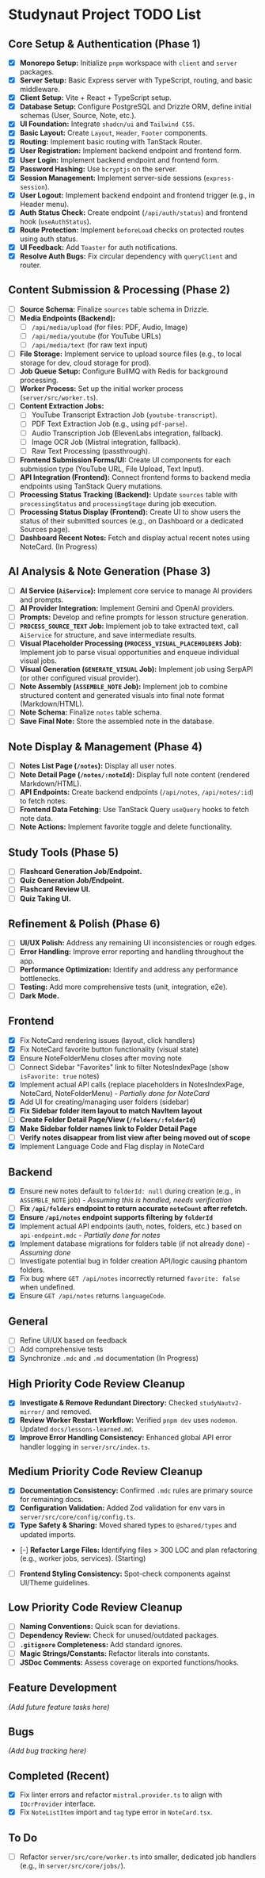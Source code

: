 # Studynaut Project TODO List

## Core Setup & Authentication (Phase 1)

- [x] **Monorepo Setup:** Initialize `pnpm` workspace with `client` and `server` packages.
- [x] **Server Setup:** Basic Express server with TypeScript, routing, and basic middleware.
- [x] **Client Setup:** Vite + React + TypeScript setup.
- [x] **Database Setup:** Configure PostgreSQL and Drizzle ORM, define initial schemas (User, Source, Note, etc.).
- [x] **UI Foundation:** Integrate `shadcn/ui` and `Tailwind CSS`.
- [x] **Basic Layout:** Create `Layout`, `Header`, `Footer` components.
- [x] **Routing:** Implement basic routing with TanStack Router.
- [x] **User Registration:** Implement backend endpoint and frontend form.
- [x] **User Login:** Implement backend endpoint and frontend form.
- [x] **Password Hashing:** Use `bcryptjs` on the server.
- [x] **Session Management:** Implement server-side sessions (`express-session`).
- [x] **User Logout:** Implement backend endpoint and frontend trigger (e.g., in Header menu).
- [x] **Auth Status Check:** Create endpoint (`/api/auth/status`) and frontend hook (`useAuthStatus`).
- [x] **Route Protection:** Implement `beforeLoad` checks on protected routes using auth status.
- [x] **UI Feedback:** Add `Toaster` for auth notifications.
- [x] **Resolve Auth Bugs:** Fix circular dependency with `queryClient` and router.

## Content Submission & Processing (Phase 2)

- [ ] **Source Schema:** Finalize `sources` table schema in Drizzle.
- [ ] **Media Endpoints (Backend):**
    - [ ] `/api/media/upload` (for files: PDF, Audio, Image)
    - [ ] `/api/media/youtube` (for YouTube URLs)
    - [ ] `/api/media/text` (for raw text input)
- [ ] **File Storage:** Implement service to upload source files (e.g., to local storage for dev, cloud storage for prod).
- [ ] **Job Queue Setup:** Configure BullMQ with Redis for background processing.
- [ ] **Worker Process:** Set up the initial worker process (`server/src/worker.ts`).
- [ ] **Content Extraction Jobs:**
    - [ ] YouTube Transcript Extraction Job (`youtube-transcript`).
    - [ ] PDF Text Extraction Job (e.g., using `pdf-parse`).
    - [ ] Audio Transcription Job (ElevenLabs integration, fallback).
    - [ ] Image OCR Job (Mistral integration, fallback).
    - [ ] Raw Text Processing (passthrough).
- [ ] **Frontend Submission Forms/UI:** Create UI components for each submission type (YouTube URL, File Upload, Text Input).
- [ ] **API Integration (Frontend):** Connect frontend forms to backend media endpoints using TanStack Query mutations.
- [ ] **Processing Status Tracking (Backend):** Update `sources` table with `processingStatus` and `processingStage` during job execution.
- [ ] **Processing Status Display (Frontend):** Create UI to show users the status of their submitted sources (e.g., on Dashboard or a dedicated Sources page).
- [ ] **Dashboard Recent Notes:** Fetch and display actual recent notes using NoteCard. (In Progress)

## AI Analysis & Note Generation (Phase 3)

- [ ] **AI Service (`AiService`):** Implement core service to manage AI providers and prompts.
- [ ] **AI Provider Integration:** Implement Gemini and OpenAI providers.
- [ ] **Prompts:** Develop and refine prompts for lesson structure generation.
- [ ] **`PROCESS_SOURCE_TEXT` Job:** Implement job to take extracted text, call `AiService` for structure, and save intermediate results.
- [ ] **Visual Placeholder Processing (`PROCESS_VISUAL_PLACEHOLDERS` Job):** Implement job to parse visual opportunities and enqueue individual visual jobs.
- [ ] **Visual Generation (`GENERATE_VISUAL` Job):** Implement job using SerpAPI (or other configured visual provider).
- [ ] **Note Assembly (`ASSEMBLE_NOTE` Job):** Implement job to combine structured content and generated visuals into final note format (Markdown/HTML).
- [ ] **Note Schema:** Finalize `notes` table schema.
- [ ] **Save Final Note:** Store the assembled note in the database.

## Note Display & Management (Phase 4)

- [ ] **Notes List Page (`/notes`):** Display all user notes.
- [ ] **Note Detail Page (`/notes/:noteId`):** Display full note content (rendered Markdown/HTML).
- [ ] **API Endpoints:** Create backend endpoints (`/api/notes`, `/api/notes/:id`) to fetch notes.
- [ ] **Frontend Data Fetching:** Use TanStack Query `useQuery` hooks to fetch note data.
- [ ] **Note Actions:** Implement favorite toggle and delete functionality.

## Study Tools (Phase 5)

- [ ] **Flashcard Generation Job/Endpoint.**
- [ ] **Quiz Generation Job/Endpoint.**
- [ ] **Flashcard Review UI.**
- [ ] **Quiz Taking UI.**

## Refinement & Polish (Phase 6)

- [ ] **UI/UX Polish:** Address any remaining UI inconsistencies or rough edges.
- [ ] **Error Handling:** Improve error reporting and handling throughout the app.
- [ ] **Performance Optimization:** Identify and address any performance bottlenecks.
- [ ] **Testing:** Add more comprehensive tests (unit, integration, e2e).
- [ ] **Dark Mode.**

## Frontend

*   [x] Fix NoteCard rendering issues (layout, click handlers)
*   [x] Fix NoteCard favorite button functionality (visual state)
*   [x] Ensure NoteFolderMenu closes after moving note
*   [ ] Connect Sidebar "Favorites" link to filter NotesIndexPage (show `isFavorite: true` notes)
*   [x] Implement actual API calls (replace placeholders in NotesIndexPage, NoteCard, NoteFolderMenu) - *Partially done for NoteCard*
*   [x] Add UI for creating/managing user folders (sidebar)
*   [x] **Fix Sidebar folder item layout to match NavItem layout**
*   [ ] **Create Folder Detail Page/View (`/folders/:folderId`)**
*   [x] **Make Sidebar folder names link to Folder Detail Page**
*   [ ] **Verify notes disappear from list view after being moved out of scope**
*   [x] Implement Language Code and Flag display in NoteCard

## Backend

*   [x] Ensure new notes default to `folderId: null` during creation (e.g., in `ASSEMBLE_NOTE` job) - *Assuming this is handled, needs verification*
*   [ ] **Fix `/api/folders` endpoint to return accurate `noteCount` after refetch.**
*   [x] **Ensure `/api/notes` endpoint supports filtering by `folderId`**
*   [x] Implement actual API endpoints (auth, notes, folders, etc.) based on `api-endpoint.mdc` - *Partially done for notes*
*   [x] Implement database migrations for folders table (if not already done) - *Assuming done*
*   [ ] Investigate potential bug in folder creation API/logic causing phantom folders.
*   [x] Fix bug where `GET /api/notes` incorrectly returned `favorite: false` when undefined.
*   [x] Ensure `GET /api/notes` returns `languageCode`.

## General

*   [ ] Refine UI/UX based on feedback
*   [ ] Add comprehensive tests
*   [x] Synchronize `.mdc` and `.md` documentation (In Progress)

## High Priority Code Review Cleanup

- [x] **Investigate & Remove Redundant Directory:** Checked `studyNautv2-mirror/` and removed.
- [x] **Review Worker Restart Workflow:** Verified `pnpm dev` uses `nodemon`. Updated `docs/lessons-learned.md`.
- [x] **Improve Error Handling Consistency:** Enhanced global API error handler logging in `server/src/index.ts`.

## Medium Priority Code Review Cleanup

- [x] **Documentation Consistency:** Confirmed `.mdc` rules are primary source for remaining docs.
- [x] **Configuration Validation:** Added Zod validation for env vars in `server/src/core/config/config.ts`.
- [x] **Type Safety & Sharing:** Moved shared types to `@shared/types` and updated imports.
- [-] **Refactor Large Files:** Identifying files > 300 LOC and plan refactoring (e.g., worker jobs, services). (Starting)
- [ ] **Frontend Styling Consistency:** Spot-check components against UI/Theme guidelines.

## Low Priority Code Review Cleanup

- [ ] **Naming Conventions:** Quick scan for deviations.
- [ ] **Dependency Review:** Check for unused/outdated packages.
- [ ] **`.gitignore` Completeness:** Add standard ignores.
- [ ] **Magic Strings/Constants:** Refactor literals into constants.
- [ ] **JSDoc Comments:** Assess coverage on exported functions/hooks.

## Feature Development
*(Add future feature tasks here)*

## Bugs
*(Add bug tracking here)*

## Completed (Recent)

- [x] Fix linter errors and refactor `mistral.provider.ts` to align with `IOcrProvider` interface.
- [x] Fix `NoteListItem` import and `tag` type error in `NoteCard.tsx`.

## To Do

- [ ] Refactor `server/src/core/worker.ts` into smaller, dedicated job handlers (e.g., in `server/src/core/jobs/`).
